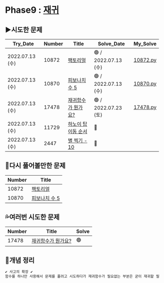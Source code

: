 # Phase9 : [재귀](https://www.acmicpc.net/step/19)



## ▶️시도한 문제

| Try_Date        | Number | Title                                                        | Solve_Date           | My_Solve               |
| --------------- | ------ | ------------------------------------------------------------ | -------------------- | ---------------------- |
| 2022.07.13 (수) | 10872  | [팩토리얼](https://www.acmicpc.net/problem/10872)            | 🟢 / 2022.07.13 (수) | [10872.py](./10872.py) |
| 2022.07.13 (수) | 10870  | [피보나치 수 5](https://www.acmicpc.net/problem/10870)       | 🟢 / 2022.07.13 (수) | [10870.py](./10870.py) |
| 2022.07.13 (수) | 17478  | [재귀함수가 뭔가요?](https://www.acmicpc.net/problem/17478)  | 🟢 / 2022.07.23 (토) | [17478.py](./17478.py) |
| 2022.07.13 (수) | 11729  | [하노이 탑 이동 순서](https://www.acmicpc.net/problem/11729) | 🔴                   |                        |
| 2022.07.13 (수) | 2447   | [별 찍기 - 10](https://www.acmicpc.net/problem/2447)         | 🔴                   |                        |



## 💫다시 풀어볼만한 문제

| Number | Title                                                  |
| ------ | ------------------------------------------------------ |
| 10872  | [팩토리얼](https://www.acmicpc.net/problem/10872)      |
| 10870  | [피보나치 수 5](https://www.acmicpc.net/problem/10870) |



## 💦여러번 시도한 문제

| Number | Title                                                       | Solve |
| ------ | ----------------------------------------------------------- | ----- |
| 17478  | [재귀함수가 뭔가요?](https://www.acmicpc.net/problem/17478) | 🟢     |



## 📑개념 정리 

```python
✔️ 사고의 확장 ✔️
함수를 하나만 사용해서 문제를 풀려고 시도하다가 재귀함수가 필요없는 부분은 굳이 재귀할 필요가 없다는 걸 생각해내고 그 부분을 따로 나눠놓고 재귀되어야 하는 부분만 따로 함수로 구현함
```

